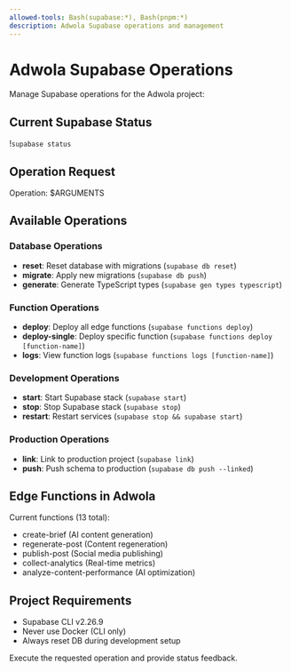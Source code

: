 ```yaml
---
allowed-tools: Bash(supabase:*), Bash(pnpm:*)
description: Adwola Supabase operations and management
---
```


# Adwola Supabase Operations

Manage Supabase operations for the Adwola project:

## Current Supabase Status
!`supabase status`

## Operation Request
Operation: $ARGUMENTS

## Available Operations

### Database Operations
- **reset**: Reset database with migrations (`supabase db reset`)
- **migrate**: Apply new migrations (`supabase db push`)
- **generate**: Generate TypeScript types (`supabase gen types typescript`)

### Function Operations
- **deploy**: Deploy all edge functions (`supabase functions deploy`)
- **deploy-single**: Deploy specific function (`supabase functions deploy [function-name]`)
- **logs**: View function logs (`supabase functions logs [function-name]`)

### Development Operations
- **start**: Start Supabase stack (`supabase start`)
- **stop**: Stop Supabase stack (`supabase stop`)
- **restart**: Restart services (`supabase stop && supabase start`)

### Production Operations
- **link**: Link to production project (`supabase link`)
- **push**: Push schema to production (`supabase db push --linked`)

## Edge Functions in Adwola
Current functions (13 total):
- create-brief (AI content generation)
- regenerate-post (Content regeneration)
- publish-post (Social media publishing)
- collect-analytics (Real-time metrics)
- analyze-content-performance (AI optimization)

## Project Requirements
- Supabase CLI v2.26.9
- Never use Docker (CLI only)
- Always reset DB during development setup

Execute the requested operation and provide status feedback.
